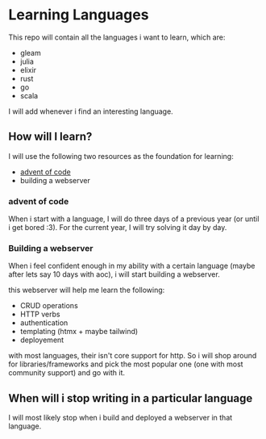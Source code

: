 # Learning Languages

This repo will contain all the languages i want to learn, which are:
- gleam
- julia
- elixir
- rust
- go
- scala

I will add whenever i find an interesting language.

## How will I learn?

I will use the following two resources as the foundation for learning:
- [advent of code](https://adventofcode.com/)
- building a webserver


### advent of code 

When i start with a language, I will do three days of a previous year (or until i get bored :3).
For the current year, I will try solving it day by day.

### Building a webserver

When i feel confident enough in my ability with a certain language (maybe after lets say 10 days with aoc), i will start building a webserver.

this webserver will help me learn the following:
- CRUD operations
- HTTP verbs
- authentication
- templating (htmx + maybe tailwind)
- deployement

with most languages, their isn't core support for http. So i will shop around for libraries/frameworks and pick the most popular one (one with most community support) and go with it.


## When will i stop writing in a particular language

I will most likely stop when i build and deployed a webserver in that language.

